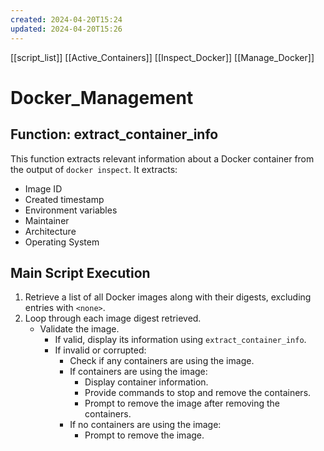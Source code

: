 ```yaml
---
created: 2024-04-20T15:24
updated: 2024-04-20T15:26
---
```



[[script_list]]
[[Active_Containers]]
[[Inspect_Docker]]
[[Manage_Docker]]

# Docker_Management

## Function: extract_container_info
This function extracts relevant information about a Docker container from the output of `docker inspect`. It extracts:
- Image ID
- Created timestamp
- Environment variables
- Maintainer
- Architecture
- Operating System

## Main Script Execution
1. Retrieve a list of all Docker images along with their digests, excluding entries with `<none>`.
2. Loop through each image digest retrieved.
   - Validate the image.
     - If valid, display its information using `extract_container_info`.
     - If invalid or corrupted:
       - Check if any containers are using the image.
       - If containers are using the image:
         - Display container information.
         - Provide commands to stop and remove the containers.
         - Prompt to remove the image after removing the containers.
       - If no containers are using the image:
         - Prompt to remove the image.
